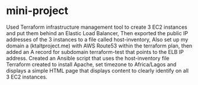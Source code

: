 # mini-project
Used Terraform infrastructure management tool to create 3 EC2 instances and put them behind an Elastic Load Balancer, Then exported the public IP addresses of
the 3 instances to a file called host-inventory, Also set up my domain a (ktaltproject.me) with AWS Route53 within the terraform plan, then added an A record 
for subdomain terraform-test that points to the ELB IP address.
Created an Ansible script that uses the host-inventory file Terraform created to install Apache, set timezone to Africa/Lagos and displays a simple HTML page that 
displays content to clearly identify on all 3 EC2 instances.
